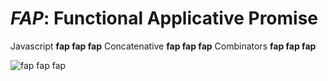 *FAP*: Functional Applicative Promise
===========

Javascript **fap fap fap** Concatenative **fap fap fap** Combinators **fap fap fap**

![*fap fap fap*](http://i49.tinypic.com/23ll311.jpg)